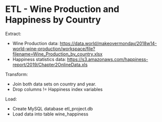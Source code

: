 # ETL - Wine Production and Happiness by Country

Extract:
- Wine Production data: https://data.world/makeovermonday/2018w14-world-wine-production/workspace/file?filename=Wine_Production_by_country.xlsx
- Happiness statistics data: https://s3.amazonaws.com/happiness-report/2019/Chapter2OnlineData.xls

Transform:
- Join both data sets on country and year.
- Drop columns != Happiness index variables

Load:
- Create MySQL database etl_project.db
- Load data into table wine_happiness
